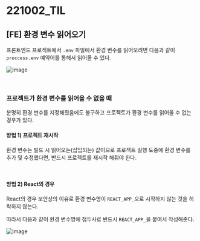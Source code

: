 # 221002_TIL

## [FE] 환경 변수 읽어오기

프론트엔드 프로젝트에서 `.env` 파일에서 환경 변수를 읽어오려면 다음과 같이 `proccess.env` 예약어를 통해서 읽어올 수 있다.

![image](https://user-images.githubusercontent.com/93081720/193453195-94aae122-7962-445e-842f-f1845de95843.png)

<br>

### 프로젝트가 환경 변수를 읽어올 수 없을 때

분명히 환경 변수를 지정해줬음에도 불구하고 프로젝트가 환경 변수를 읽어올 수 없는 경우가 있다.

#### 방법 1) 프로젝트 재시작

환경 변수는 빌드 시 읽어오는(삽입되는) 값이므로 프로젝트 실행 도중에 환경 변수를 추가 및 수정했다면, 반드시 프로젝트를 재시작 해줘야 한다.

<br>

#### 방법 2) React의 경우

React의 경우 보안상의 이유로 환경 변수명이 `REACT_APP_`으로 시작하지 않는 것을 허락하지 않는다.

따라서 다음과 같이 환경 변수명에 접두사로 반드시 `REACT_APP_`을 붙여서 작성해준다.

![image](https://user-images.githubusercontent.com/93081720/193453512-e988172b-5c77-42e4-8569-d8bfcb331fec.png)
